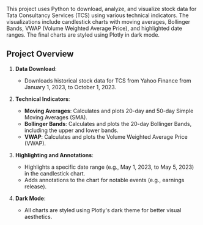 This project uses Python to download, analyze, and visualize stock data for Tata Consultancy Services (TCS) using various technical indicators. The visualizations include candlestick charts with moving averages, Bollinger Bands, VWAP (Volume Weighted Average Price), and highlighted date ranges. The final charts are styled using Plotly in dark mode.

## Project Overview

1. **Data Download**: 
   - Downloads historical stock data for TCS from Yahoo Finance from January 1, 2023, to October 1, 2023.

2. **Technical Indicators**:
   - **Moving Averages**: Calculates and plots 20-day and 50-day Simple Moving Averages (SMA).
   - **Bollinger Bands**: Calculates and plots the 20-day Bollinger Bands, including the upper and lower bands.
   - **VWAP**: Calculates and plots the Volume Weighted Average Price (VWAP).

3. **Highlighting and Annotations**:
   - Highlights a specific date range (e.g., May 1, 2023, to May 5, 2023) in the candlestick chart.
   - Adds annotations to the chart for notable events (e.g., earnings release).

4. **Dark Mode**:
   - All charts are styled using Plotly's dark theme for better visual aesthetics.

